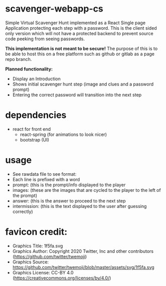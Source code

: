 # scavenger-webapp-cs
Simple Virtual Scavenger Hunt implemented as a React Single page Application protecting each step with a password.
This is the client sided only version which will not have a protected backend to prevent source code peeking from seeing passwords. 

**This implementation is not meant to be secure!**
The purpose of this is to be able to host this on a free platform such as github or gitlab as a page repo branch.

**Planned functionality:**
 - Display an Introduction
 - Shows initial scavenger hunt step (image and clues and a password prompt)
 - Entering the correct password will transition into the next step

# dependencies
 - react for front end
	 - react-spring (for animations to look nicer)
	 - bootstrap (UI)

# usage
- See rawdata file to see format: 
- Each line is prefixed with a word
- prompt: (this is the prompt/info displayed to the player
- images: (these are the images that are cycled to the player to the left of the prompt)
- answer: (this is the answer to proceed to the next step
- intermission: (this is the text displayed to the user after guessing correctly)

# favicon credit:
- Graphics Title: 1f5fa.svg
- Graphics Author: Copyright 2020 Twitter, Inc and other contributors (https://github.com/twitter/twemoji)
- Graphics Source: https://github.com/twitter/twemoji/blob/master/assets/svg/1f5fa.svg
- Graphics License: CC-BY 4.0 (https://creativecommons.org/licenses/by/4.0/)
